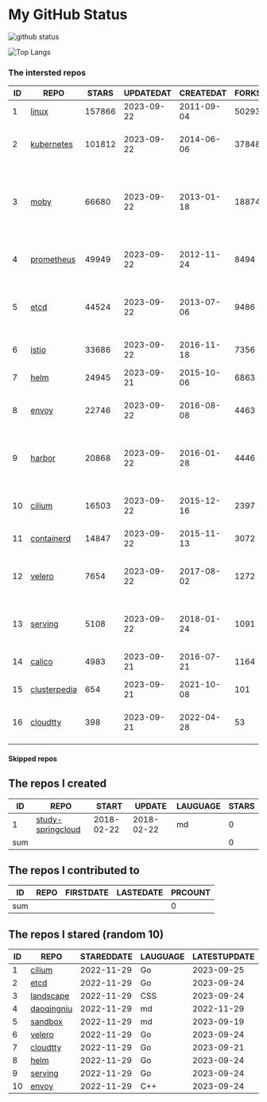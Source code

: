 # My GitHub Status

<img src="https://github-readme-stats-1.yihong0618.vercel.app/api?username=daoqingniu&show_icons=true&&&hide_title=true&count_private=true" alt="github status" />

![Top Langs](https://github-readme-stats-1.yihong0618.vercel.app/api/top-langs/?username=daoqingniu&layout=compact)

<!--START_SECTION:github_repos-->
### The intersted repos
| ID |                              REPO                               | STARS  | UPDATEDAT  | CREATEDAT  | FORKSCOUNT |                                              DESCRIPTIONS                                              |
|----|-----------------------------------------------------------------|--------|------------|------------|------------|--------------------------------------------------------------------------------------------------------|
|  1 | [linux](https://github.com/torvalds/linux)                      | 157866 | 2023-09-22 | 2011-09-04 |      50293 | Linux kernel source tree                                                                               |
|  2 | [kubernetes](https://github.com/kubernetes/kubernetes)          | 101812 | 2023-09-22 | 2014-06-06 |      37848 | Production-Grade Container Scheduling and Management                                                   |
|  3 | [moby](https://github.com/moby/moby)                            |  66680 | 2023-09-22 | 2013-01-18 |      18874 | Moby Project - a collaborative project for the container ecosystem to assemble container-based systems |
|  4 | [prometheus](https://github.com/prometheus/prometheus)          |  49949 | 2023-09-22 | 2012-11-24 |       8494 | The Prometheus monitoring system and time series database.                                             |
|  5 | [etcd](https://github.com/etcd-io/etcd)                         |  44524 | 2023-09-22 | 2013-07-06 |       9486 | Distributed reliable key-value store for the most critical data of a distributed system                |
|  6 | [istio](https://github.com/istio/istio)                         |  33686 | 2023-09-22 | 2016-11-18 |       7356 | Connect, secure, control, and observe services.                                                        |
|  7 | [helm](https://github.com/helm/helm)                            |  24945 | 2023-09-21 | 2015-10-06 |       6863 | The Kubernetes Package Manager                                                                         |
|  8 | [envoy](https://github.com/envoyproxy/envoy)                    |  22746 | 2023-09-22 | 2016-08-08 |       4463 | Cloud-native high-performance edge/middle/service proxy                                                |
|  9 | [harbor](https://github.com/goharbor/harbor)                    |  20868 | 2023-09-22 | 2016-01-28 |       4446 | An open source trusted cloud native registry project that stores, signs, and scans content.            |
| 10 | [cilium](https://github.com/cilium/cilium)                      |  16503 | 2023-09-22 | 2015-12-16 |       2397 | eBPF-based Networking, Security, and Observability                                                     |
| 11 | [containerd](https://github.com/containerd/containerd)          |  14847 | 2023-09-22 | 2015-11-13 |       3072 | An open and reliable container runtime                                                                 |
| 12 | [velero](https://github.com/vmware-tanzu/velero)                |   7654 | 2023-09-22 | 2017-08-02 |       1272 | Backup and migrate Kubernetes applications and their persistent volumes                                |
| 13 | [serving](https://github.com/knative/serving)                   |   5108 | 2023-09-22 | 2018-01-24 |       1091 | Kubernetes-based, scale-to-zero, request-driven compute                                                |
| 14 | [calico](https://github.com/projectcalico/calico)               |   4983 | 2023-09-21 | 2016-07-21 |       1164 | Cloud native networking and network security                                                           |
| 15 | [clusterpedia](https://github.com/clusterpedia-io/clusterpedia) |    654 | 2023-09-21 | 2021-10-08 |        101 | The Encyclopedia of Kubernetes clusters                                                                |
| 16 | [cloudtty](https://github.com/cloudtty/cloudtty)                |    398 | 2023-09-21 | 2022-04-28 |         53 | A Friendly Kubernetes CloudShell (Web Terminal) !                                                      |



#### Skipped repos
<!--END_SECTION:github_repos-->

<!--START_SECTION:my_github-->
## The repos I created
| ID  |                                 REPO                                 |   START    |   UPDATE   | LAUGUAGE | STARS |
|-----|----------------------------------------------------------------------|------------|------------|----------|-------|
|   1 | [study-springcloud](https://github.com/daoqingniu/study-springcloud) | 2018-02-22 | 2018-02-22 | md       |     0 |
| sum |                                                                      |            |            |          |     0 |

## The repos I contributed to
| ID  | REPO | FIRSTDATE | LASTEDATE | PRCOUNT |
|-----|------|-----------|-----------|---------|
| sum |      |           |           |       0 |

## The repos I stared (random 10)
| ID |                          REPO                          | STAREDDATE | LAUGUAGE | LATESTUPDATE |
|----|--------------------------------------------------------|------------|----------|--------------|
|  1 | [cilium](https://github.com/cilium/cilium)             | 2022-11-29 | Go       | 2023-09-25   |
|  2 | [etcd](https://github.com/etcd-io/etcd)                | 2022-11-29 | Go       | 2023-09-24   |
|  3 | [landscape](https://github.com/cncf/landscape)         | 2022-11-29 | CSS      | 2023-09-24   |
|  4 | [daoqingniu](https://github.com/daoqingniu/daoqingniu) | 2022-11-29 | md       | 2022-11-29   |
|  5 | [sandbox](https://github.com/cncf/sandbox)             | 2022-11-29 | md       | 2023-09-19   |
|  6 | [velero](https://github.com/vmware-tanzu/velero)       | 2022-11-29 | Go       | 2023-09-24   |
|  7 | [cloudtty](https://github.com/cloudtty/cloudtty)       | 2022-11-29 | Go       | 2023-09-21   |
|  8 | [helm](https://github.com/helm/helm)                   | 2022-11-29 | Go       | 2023-09-24   |
|  9 | [serving](https://github.com/knative/serving)          | 2022-11-29 | Go       | 2023-09-24   |
| 10 | [envoy](https://github.com/envoyproxy/envoy)           | 2022-11-29 | C++      | 2023-09-24   |

<!--END_SECTION:my_github-->
